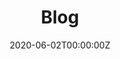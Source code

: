 ---
title: "Blog"  # Add a page title.
summary: "This page contains blog posts"  # Add a page description.
date: "2020-06-02T00:00:00Z"  # Add today's date.
type: "widget_page"  # Page type is a Widget Page
---